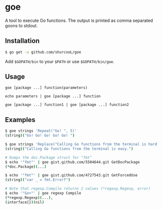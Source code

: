goe
===

A tool to execute Go functions. The output is printed as comma separated goons to stdout.

Installation
------------
```bash
$ go get -u github.com/shurcooL/goe
```

Add `$GOPATH/bin` to your `$PATH` or use `$GOPATH/bin/goe`.

Usage
-----
```
goe [package ...] function(parameters)

echo parameters | goe [package ...] function

goe [package ...] function1 | goe [package ...] function2
```

Examples
--------
```bash
$ goe strings 'Repeat("Go! ", 5)'
(string)("Go! Go! Go! Go! Go! ")

$ goe strings 'Replace("Calling Go functions from the terminal is hard.", "hard", "easy", -1)'
(string)("Calling Go functions from the terminal is easy.")

# Dumps the doc.Package struct for "fmt"
$ echo '"fmt"' | goe gist.github.com/5504644.git GetDocPackage
(*doc.Package)(...)

$ echo '"fmt"' | goe gist.github.com/4727543.git GetForcedUse
(string)("var _ = fmt.Errorf")

# Note that regexp.Compile returns 2 values (*regexp.Regexp, error)
$ echo '"Go+"' | goe regexp Compile
(*regexp.Regexp)(...),
(interface{})(nil)
```
